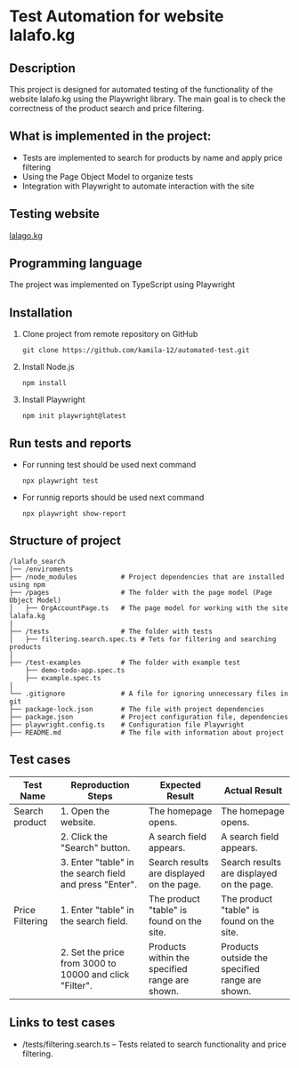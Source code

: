 # Test Automation for website lalafo.kg 

## Description 
This project is designed for automated testing of the functionality of the website lalafo.kg using the Playwright library. The main goal is to check the correctness of the product search and price filtering.

## What is implemented in the project:
- Tests are implemented to search for products by name and apply price filtering
- Using the Page Object Model to organize tests
- Integration with Playwright to automate interaction with the site

## Testing website
[lalago.kg](https://lalafo.kg)

## Programming language
The project was implemented on TypeScript using Playwright

## Installation
1. Clone project from remote repository on GitHub
    ```
    git clone https://github.com/kamila-12/automated-test.git
    ```
2. Install Node.js
    ```
    npm install
    ```
3. Install Playwright

    ```
    npm init playwright@latest
    ```
    

## Run tests and reports
- For running test should be used next command

    ```
    npx playwright test
    ```
- For runnig reports should be used next command

    ```
    npx playwright show-report
    ```

## Structure of project

```
/lalafo_search
│── /enviroments
├── /node_modules           # Project dependencies that are installed using npm
├── /pages                  # The folder with the page model (Page Object Model)
│   ├── OrgAccountPage.ts   # The page model for working with the site lalafa.kg
|
├── /tests                  # The folder with tests
│   ├── filtering.search.spec.ts # Tets for filtering and searching products
│   
├── /test-examples          # The folder with example test
    ├── demo-todo-app.spec.ts
    ├── example.spec.ts
│
└── .gitignore              # A file for ignoring unnecessary files in git
├── package-lock.json       # The file with project dependencies
├── package.json            # Project configuration file, dependencies
├── playwright.config.ts    # Configuration file Playwright
├── README.md               # The file with information about project

```
## Test cases

| Test Name               | Reproduction Steps                                  | Expected Result                             | Actual Result                               |
|-------------------------|-----------------------------------------------------|---------------------------------------------|---------------------------------------------|
| Search product          | 1. Open the website.                                | The homepage opens.                         | The homepage opens.                         |
|                         | 2. Click the "Search" button.                       | A search field appears.                     | A search field appears.                     |
|                         | 3. Enter "table" in the search field and press "Enter". | Search results are displayed on the page. | Search results are displayed on the page.   |
| Price Filtering     | 1. Enter "table" in the search field.               | The product "table" is found on the site.   | The product "table" is found on the site.   |
|                         | 2. Set the price from 3000 to 10000 and click "Filter". | Products within the specified range are shown. | Products outside the specified range are shown. |

## Links to test cases
- /tests/filtering.search.ts – Tests related to search functionality and price filtering.